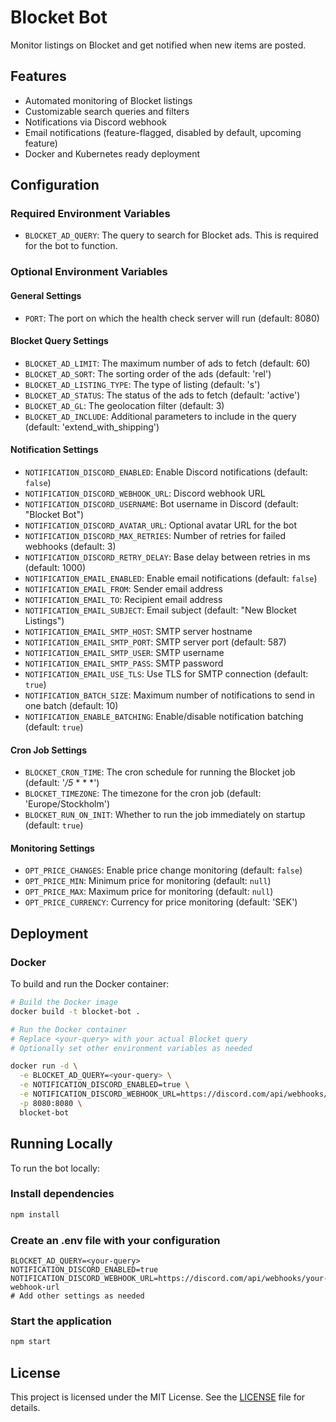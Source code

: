 # Blocket Bot

Monitor listings on Blocket and get notified when new items are posted.

## Features

- Automated monitoring of Blocket listings
- Customizable search queries and filters
- Notifications via Discord webhook
- Email notifications (feature-flagged, disabled by default, upcoming feature)
- Docker and Kubernetes ready deployment

## Configuration

### Required Environment Variables

- `BLOCKET_AD_QUERY`: The query to search for Blocket ads. This is required for the bot to function.

### Optional Environment Variables

#### General Settings

- `PORT`: The port on which the health check server will run (default: 8080)

#### Blocket Query Settings

- `BLOCKET_AD_LIMIT`: The maximum number of ads to fetch (default: 60)
- `BLOCKET_AD_SORT`: The sorting order of the ads (default: 'rel')
- `BLOCKET_AD_LISTING_TYPE`: The type of listing (default: 's')
- `BLOCKET_AD_STATUS`: The status of the ads to fetch (default: 'active')
- `BLOCKET_AD_GL`: The geolocation filter (default: 3)
- `BLOCKET_AD_INCLUDE`: Additional parameters to include in the query (default: 'extend_with_shipping')

#### Notification Settings

- `NOTIFICATION_DISCORD_ENABLED`: Enable Discord notifications (default: `false`)
- `NOTIFICATION_DISCORD_WEBHOOK_URL`: Discord webhook URL
- `NOTIFICATION_DISCORD_USERNAME`: Bot username in Discord (default: "Blocket Bot")
- `NOTIFICATION_DISCORD_AVATAR_URL`: Optional avatar URL for the bot
- `NOTIFICATION_DISCORD_MAX_RETRIES`: Number of retries for failed webhooks (default: 3)
- `NOTIFICATION_DISCORD_RETRY_DELAY`: Base delay between retries in ms (default: 1000)
- `NOTIFICATION_EMAIL_ENABLED`: Enable email notifications (default: `false`)
- `NOTIFICATION_EMAIL_FROM`: Sender email address
- `NOTIFICATION_EMAIL_TO`: Recipient email address
- `NOTIFICATION_EMAIL_SUBJECT`: Email subject (default: "New Blocket Listings")
- `NOTIFICATION_EMAIL_SMTP_HOST`: SMTP server hostname
- `NOTIFICATION_EMAIL_SMTP_PORT`: SMTP server port (default: 587)
- `NOTIFICATION_EMAIL_SMTP_USER`: SMTP username
- `NOTIFICATION_EMAIL_SMTP_PASS`: SMTP password
- `NOTIFICATION_EMAIL_USE_TLS`: Use TLS for SMTP connection (default: `true`)
- `NOTIFICATION_BATCH_SIZE`: Maximum number of notifications to send in one batch (default: 10)
- `NOTIFICATION_ENABLE_BATCHING`: Enable/disable notification batching (default: `true`)

#### Cron Job Settings

- `BLOCKET_CRON_TIME`: The cron schedule for running the Blocket job (default: '_/5_ \* \* \*')
- `BLOCKET_TIMEZONE`: The timezone for the cron job (default: 'Europe/Stockholm')
- `BLOCKET_RUN_ON_INIT`: Whether to run the job immediately on startup (default: `true`)

#### Monitoring Settings

- `OPT_PRICE_CHANGES`: Enable price change monitoring (default: `false`)
- `OPT_PRICE_MIN`: Minimum price for monitoring (default: `null`)
- `OPT_PRICE_MAX`: Maximum price for monitoring (default: `null`)
- `OPT_PRICE_CURRENCY`: Currency for price monitoring (default: 'SEK')

## Deployment

### Docker

To build and run the Docker container:

```bash
# Build the Docker image
docker build -t blocket-bot .

# Run the Docker container
# Replace <your-query> with your actual Blocket query
# Optionally set other environment variables as needed

docker run -d \
  -e BLOCKET_AD_QUERY=<your-query> \
  -e NOTIFICATION_DISCORD_ENABLED=true \
  -e NOTIFICATION_DISCORD_WEBHOOK_URL=https://discord.com/api/webhooks/your-webhook-url \
  -p 8080:8080 \
  blocket-bot
```

## Running Locally

To run the bot locally:

### Install dependencies

```bash
npm install
```

### Create an .env file with your configuration

```env
BLOCKET_AD_QUERY=<your-query>
NOTIFICATION_DISCORD_ENABLED=true
NOTIFICATION_DISCORD_WEBHOOK_URL=https://discord.com/api/webhooks/your-webhook-url
# Add other settings as needed
```

### Start the application

```bash
npm start
```

## License

This project is licensed under the MIT License. See the [LICENSE](LICENSE) file for details.
